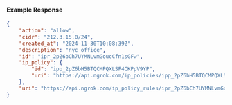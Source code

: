 <!-- Code generated for API Clients. DO NOT EDIT. -->

#### Example Response

```json
{
	"action": "allow",
	"cidr": "212.3.15.0/24",
	"created_at": "2024-11-30T10:08:39Z",
	"description": "nyc office",
	"id": "ipr_2pZ6bCh7UYMNLvmGoucCfn1sGFw",
	"ip_policy": {
		"id": "ipp_2pZ6bH5BTQCMPQXLSF4CKPpV9YP",
		"uri": "https://api.ngrok.com/ip_policies/ipp_2pZ6bH5BTQCMPQXLSF4CKPpV9YP"
	},
	"uri": "https://api.ngrok.com/ip_policy_rules/ipr_2pZ6bCh7UYMNLvmGoucCfn1sGFw"
}
```
